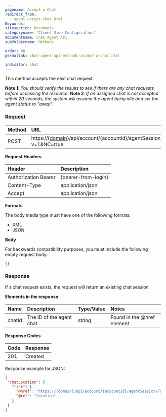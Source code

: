 ```yaml
---
pagename: Accept a Chat
redirect_from:
  - agent-accept-chat.html
Keywords:
sitesection: Documents
categoryname: "Client Side Configuration"
documentname: Chat Agent API
subfoldername: Methods

order: 80
permalink: chat-agent-api-methods-accept-a-chat.html

indicator: chat
---
```


This method accepts the next chat request.

**Note 1**: *You should verify the results to see if there are any chat requests before accessing the resource.*
**Note 2**: *If an assigned chat is not accepted within 20 seconds, the system will assume the agent being idle and set the agent status to "away".*

### Request

| Method|  URL|
 |:---|  :--- |
 |POST|  https://[{domain}](/agent-domain-domain-api.html)/api/account/{accountId}/agentSession/{agentSessionId}/incomingRequests?v=1&NC=true |

**Request Headers**

 |Header| Description |
 |:---  |:--- |
| Authorization Bearer| {bearer-from-login}|
 |Content-Type  |application/json |
 |Accept|  application/json |

**Formats**

The body media type must have one of the following formats:

- XML
- JSON

**Body**

For backwards compatibility purposes, you must include the following empty request body:

```json
{}
```

### Response

If a chat request exists, the request will return an existing chat session.

**Elements in the response**

 |Name|  Description|  Type/Value|  Notes|
 |:----  |:-----  |:----  |:--- |
 |chatId|  The ID of the agent chat|  string|  Found in the @href element|

**Response Codes**

| Code|  Response|
 |:---  |:--- |
 |201|  Created|

Response example for JSON:

```json
{
 "chatLocation": {
   "link": {
     "@href": "https://{domain}/api/account/{accountId}/agentSession/{agentSessionId}/chat/{chatId}",
     "@rel": "location"
   }
 }
}
```

